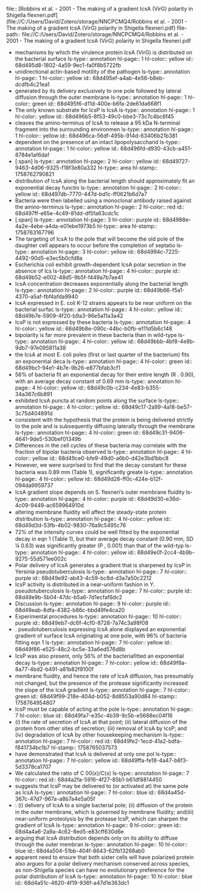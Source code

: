 file:: [Robbins et al. - 2001 - The making of a gradient IcsA (VirG) polarity in Shigella flexneri.pdf](file://C:/Users/David/Zotero/storage/NNCPCMQ4/Robbins et al. - 2001 - The making of a gradient IcsA (VirG) polarity in Shigella flexneri.pdf)
file-path:: file://C:/Users/David/Zotero/storage/NNCPCMQ4/Robbins et al. - 2001 - The making of a gradient IcsA (VirG) polarity in Shigella flexneri.pdf

- mechanisms by which the virulence protein IcsA (VirG) is distributed on the bacterial surface
  ls-type:: annotation
  hl-page:: 1
  hl-color:: yellow
  id:: 68d495d8-1802-4a59-9ec1-fa0f8b5722fb
- unidirectional actin-based motility of the pathogen
  ls-type:: annotation
  hl-page:: 1
  hl-color:: yellow
  id:: 68d495ef-a4ab-4e56-b8eb-dcdfb4c21ea1
- generated by its delivery exclusively to one pole followed by lateral diffusion through the outer membrane
  ls-type:: annotation
  hl-page:: 1
  hl-color:: green
  id:: 68d495f6-d11d-400e-b6fa-2de61da668f1
- The only known substrate for IcsP is IcsA
  ls-type:: annotation
  hl-page:: 1
  hl-color:: yellow
  id:: 68d496b5-8f53-49c0-bbe3-73c7c4bc6f45
- cleaves the amino-terminus of IcsA to release a 95 kDa N-terminal fragment into the surrounding environmen
  ls-type:: annotation
  hl-page:: 1
  hl-color:: yellow
  id:: 68d496ca-56df-495b-914d-63406b21b381
- dependent on the presence of an intact lipopolysaccharid
  ls-type:: annotation
  hl-page:: 1
  hl-color:: yellow
  id:: 68d496fd-d930-43cb-a451-8784e1af6daf
- [:span]
  ls-type:: annotation
  hl-page:: 2
  hl-color:: yellow
  id:: 68d49727-9463-4d06-9325-f18f3e80a332
  hl-type:: area
  hl-stamp:: 1758762790821
- distribution of IcsA along the bacterial length should approximately ﬁt an exponential decay functio
  ls-type:: annotation
  hl-page:: 2
  hl-color:: yellow
  id:: 68d497db-7770-447d-bd1c-ff0621b6d7a7
- Bacteria were then labelled using a monoclonal antibody raised against the amino-terminus
  ls-type:: annotation
  hl-page:: 2
  hl-color:: red
  id:: 68d497ff-e65e-4c49-81dd-df5fa63cdc1c
- [:span]
  ls-type:: annotation
  hl-page:: 3
  hl-color:: purple
  id:: 68d4988e-4a2e-4ebe-a4da-e01ebe1973b5
  hl-type:: area
  hl-stamp:: 1758763167796
- The targeting of IcsA to the pole that will become the old pole of the daughter cell appears to occur before the completion of septatio
  ls-type:: annotation
  hl-page:: 3
  hl-color:: yellow
  id:: 68d4994c-7225-4492-90d5-e3ec5b0cfd8a
- Escherichia coli exhibit growth-dependent IcsA polar secretion in the absence of Ics
  ls-type:: annotation
  hl-page:: 4
  hl-color:: purple
  id:: 68d49b52-e002-48d5-9b5f-f449a7b7ae41
- IcsA concentration decreases exponentially along the bacterial length
  ls-type:: annotation
  hl-page:: 2
  hl-color:: purple
  id:: 68d49b66-f5a1-4370-a5af-fbf4afda9940
- IcsA expressed in E. coli K-12 strains appears to be near uniform on the bacterial surfac
  ls-type:: annotation
  hl-page:: 4
  hl-color:: yellow
  id:: 68d49b7e-5909-4f20-b9a3-96e5a11a3a42
- IcsP is not expressed by these bacteria
  ls-type:: annotation
  hl-page:: 4
  hl-color:: yellow
  id:: 68d49b8e-090c-44bc-b0fb-e111d5b6c148
- bipolarity is far more prevalent in these bacteria than in wild-type
  ls-type:: annotation
  hl-page:: 4
  hl-color:: yellow
  id:: 68d49bbb-4bf8-4e8b-9db7-97e095811a38
- the IcsA at most E. coli poles (ﬁrst or last quarter of the bacterium) ﬁts an exponential deca
  ls-type:: annotation
  hl-page:: 4
  hl-color:: green
  id:: 68d49bc1-94e1-4b7e-9b26-e877bfab3cf1
- 56% of bacteria ﬁt an exponential decay for their entire length (R . 0.90), with an average decay constant of 0.69 mm
  ls-type:: annotation
  hl-page:: 4
  hl-color:: yellow
  id:: 68d49c0b-c234-4e83-b355-34a367c6b891
- exhibited IcsA puncta at random points along the surface
  ls-type:: annotation
  hl-page:: 4
  hl-color:: yellow
  id:: 68d49c17-2a99-4a18-be57-3c75d404891d
- consistent with the hypothesis that the protein is being delivered strictly to the pole and is subsequently diffusing laterally through the membrane
  ls-type:: annotation
  hl-page:: 4
  hl-color:: green
  id:: 68d49c31-9406-4641-9de5-530bef01349b
- Differences in the cell cycles of these bacteria may correlate with the fraction of bipolar bacteria observed
  ls-type:: annotation
  hl-page:: 4
  hl-color:: yellow
  id:: 68d49ce0-bfe9-49d0-a6b0-d42e3bd1bbc8
- However, we were surprised to ﬁnd that the decay constant for these bacteria was 0.89 mm (Table 1), signiﬁcantly greate
  ls-type:: annotation
  hl-page:: 4
  hl-color:: yellow
  id:: 68d49d28-ff0c-424e-b12f-094da9959737
- IcsA gradient slope depends on S. ﬂexneri’s outer membrane ﬂuidity
  ls-type:: annotation
  hl-page:: 4
  hl-color:: purple
  id:: 68d49d30-e36d-4c09-9449-ac659964910d
- altering membrane ﬂuidity will affect the steady-state protein distribution
  ls-type:: annotation
  hl-page:: 4
  hl-color:: yellow
  id:: 68d49d3d-53fb-4b02-9830-76a9c5495c76
- 72% of the intensity curves could be well ﬁtted by the exponential decay in eqn 1 (Table 1), but their average decay constant (0.90 mm, SD ¼ 0.63) was signiﬁcantly greater (P , 0.001) than that of the wild-typ
  ls-type:: annotation
  hl-page:: 4
  hl-color:: yellow
  id:: 68d49e0f-2cc4-4b9b-9275-55d571ee002c
- Polar delivery of IcsA generates a gradient that is sharpened by IcsP in Yersinia pseudotuberculosis
  ls-type:: annotation
  hl-page:: 7
  hl-color:: purple
  id:: 68d49e92-ab43-4c59-bc8d-d3a7a50c2212
- IcsP activity is distributed in a near-uniform fashion in Y. pseudotuberculosis
  ls-type:: annotation
  hl-page:: 7
  hl-color:: purple
  id:: 68d49e9b-5b04-47dc-b5a6-7d1ecfaf6dc2
- Discussion
  ls-type:: annotation
  hl-page:: 9
  hl-color:: purple
  id:: 68d49eab-8dfa-4382-b86c-bbd49fe4ca20
- Experimental procedures
  ls-type:: annotation
  hl-page:: 10
  hl-color:: purple
  id:: 68d49eb7-dc6f-4cf0-8728-7a74c3a98f08
- . pseudotuberculosis expressing IcsA alone displayed an exponential gradient of surface IcsA originating at one pole, with 96% of bacteria ﬁtting eqn 1
  ls-type:: annotation
  hl-page:: 7
  hl-color:: yellow
  id:: 68d49f86-e525-48c2-bc5e-33a6ed576d8b
- IcsP was also present, only 56% of the bacteriaﬁtted an exponential decay
  ls-type:: annotation
  hl-page:: 7
  hl-color:: yellow
  id:: 68d49f8a-8a77-4bd2-b491-a81b82f9100f
- membrane ﬂuidity, and hence the rate of IcsA diffusion, has presumably not changed, but the presence of the protease signiﬁcantly increased the slope of the IcsA gradient
  ls-type:: annotation
  hl-page:: 7
  hl-color:: green
  id:: 68d49f99-218e-404d-b052-8d8553a90d84
  hl-stamp:: 1758764954807
- IcsP must be capable of acting at the pole
  ls-type:: annotation
  hl-page:: 7
  hl-color:: blue
  id:: 68d49fa7-e35c-4b39-9c5b-e5688ec04f16
- (i) the rate of secretion of IcsA at that point; (ii) lateral diffusion of the protein from other sites of secretion; (iii) removal of IcsA by IcsP; and (iv) degradation of IcsA by other housekeeping mechanism
  ls-type:: annotation
  hl-page:: 7
  hl-color:: red
  id:: 68d49fe2-1ecd-41a2-bdfa-f841734bc1b7
  hl-stamp:: 1758765037573
- have demonstrated that IcsA is delivered at only one pol
  ls-type:: annotation
  hl-page:: 7
  hl-color:: yellow
  id:: 68d49ffa-fe18-4a47-b6f3-5d3378ca1707
- We calculated the ratio of C 00(x)/C(x)
  ls-type:: annotation
  hl-page:: 7
  hl-color:: red
  id:: 68d4a2fa-5916-4f27-85b1-b61df8814450
- suggests that IcsP may be delivered to (or activated at) the same pole as IcsA
  ls-type:: annotation
  hl-page:: 7
  hl-color:: blue
  id:: 68d4a45d-367c-47d7-967a-a8b7a4e5a05f
- : (i) delivery of IcsA to a single bacterial pole; (ii) diffusion of the protein in the outer membrane, which is governed by membrane ﬂuidity; and(iii) near-uniform proteolysis by the protease IcsP, which can sharpen the gradient of IcsA
  ls-type:: annotation
  hl-page:: 9
  hl-color:: green
  id:: 68d4a4a6-2a9a-4c62-8ed5-e83cff630d6e
- arguing that IcsA distribution depends only on its ability to diffuse through the outer membran
  ls-type:: annotation
  hl-page:: 10
  hl-color:: blue
  id:: 68d4a504-51bb-404f-8643-62fb13268ab0
- apparent need to ensure that both sister cells will have polarized protein also argues for a polar delivery mechanism conserved across species, as non-Shigella species can have no evolutionary preference for the polar distribution of IcsA
  ls-type:: annotation
  hl-page:: 10
  hl-color:: blue
  id:: 68d4a51c-4620-4f19-936f-a47d1e363dc1